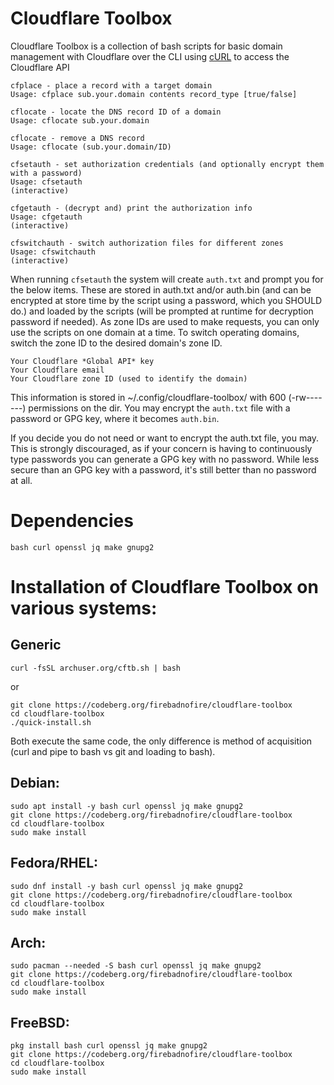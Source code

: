 # Cloudflare Toolbox

Cloudflare Toolbox is a collection of bash scripts for basic domain management with Cloudflare over the CLI using [cURL](https://curl.se/) to access the Cloudflare API

```
cfplace - place a record with a target domain
Usage: cfplace sub.your.domain contents record_type [true/false]

cflocate - locate the DNS record ID of a domain
Usage: cflocate sub.your.domain

cflocate - remove a DNS record
Usage: cflocate (sub.your.domain/ID)

cfsetauth - set authorization credentials (and optionally encrypt them with a password)
Usage: cfsetauth
(interactive)

cfgetauth - (decrypt and) print the authorization info
Usage: cfgetauth 
(interactive)

cfswitchauth - switch authorization files for different zones
Usage: cfswitchauth
(interactive)
```

When running `cfsetauth` the system will create `auth.txt` and prompt you for the below items. These are stored in auth.txt and/or auth.bin (and can be encrypted at store time by the script using a password, which you SHOULD do.) and loaded by the scripts (will be prompted at runtime for decryption password if needed). As zone IDs are used to make requests, you can only use the scripts on one domain at a time. To switch operating domains, switch the zone ID to the desired domain's zone ID.

```
Your Cloudflare *Global API* key
Your Cloudflare email
Your Cloudflare zone ID (used to identify the domain)
```

This information is stored in ~/.config/cloudflare-toolbox/ with 600 (-rw-------) permissions on the dir. You may encrypt the `auth.txt` file with a password or GPG key, where it becomes `auth.bin`.

If you decide you do not need or want to encrypt the auth.txt file, you may. This is strongly discouraged, as if your concern is having to continuously type passwords you can generate a GPG key with no password. While less secure than an GPG key with a password, it's still better than no password at all.

# Dependencies

`bash curl openssl jq make gnupg2`

# Installation of Cloudflare Toolbox on various systems:

## Generic

```
curl -fsSL archuser.org/cftb.sh | bash
```

or

```
git clone https://codeberg.org/firebadnofire/cloudflare-toolbox
cd cloudflare-toolbox
./quick-install.sh
```

Both execute the same code, the only difference is method of acquisition (curl and pipe to bash vs git and loading to bash).

## Debian:

```
sudo apt install -y bash curl openssl jq make gnupg2
git clone https://codeberg.org/firebadnofire/cloudflare-toolbox
cd cloudflare-toolbox
sudo make install
```

## Fedora/RHEL:

```
sudo dnf install -y bash curl openssl jq make gnupg2
git clone https://codeberg.org/firebadnofire/cloudflare-toolbox
cd cloudflare-toolbox
sudo make install
```
## Arch:

```
sudo pacman --needed -S bash curl openssl jq make gnupg2
git clone https://codeberg.org/firebadnofire/cloudflare-toolbox
cd cloudflare-toolbox
sudo make install
```
## FreeBSD:

```
pkg install bash curl openssl jq make gnupg2
git clone https://codeberg.org/firebadnofire/cloudflare-toolbox
cd cloudflare-toolbox
sudo make install
```

